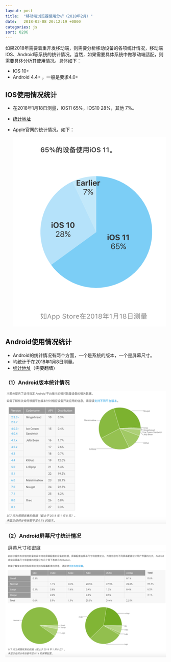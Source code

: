 ```yaml
---
layout: post
title:  "移动端浏览器使用分析（2018年2月）"
date:   2018-02-08 20:12:19 +0800
categories: js
sort: 0206
---
```


如果2018年需要着重开发移动端，则需要分析移动设备的各项统计情况，移动端IOS、Android等系统的统计情况。当然，如果需要具体系统中做移动端适配，则需要具体分析其使用情况。具体如下：

- IOS 10+
- Android 4.4+ ，一般是要求4.0+

## IOS使用情况统计

- 在2018年1月18日测量，IOS11 65%，IOS10 28%，其他 7%。

- [统计地址](https://developer.apple.com/support/app-store/)

- Apple官网的统计情况，如下：

  ![效果图](/assets/js/0602.png)

## Android使用情况统计

- Android的统计情况有两个方面，一个是系统的版本，一个是屏幕尺寸。
- 均统计于在2018年1月8日测量。
- [统计地址](https://developer.android.com/about/dashboards/index.html)（需要翻墙）

### （1）Android版本统计情况

![效果图](/assets/js/0603.png)



### （2）Android屏幕尺寸统计情况

![效果图](/assets/js/0604.png)

